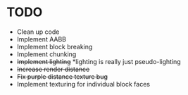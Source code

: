 # TODO
* Clean up code
* Implement AABB
* Implement block breaking
* Implement chunking
* ~~Implement lighting~~ *lighting is really just pseudo-lighting
* ~~Increase render distance~~
* ~~Fix purple distance texture bug~~
* Implement texturing for individual block faces